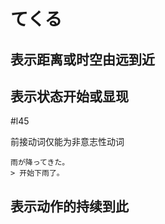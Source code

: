 # てくる
## 表示距离或时空由远到近
## 表示状态开始或显现
 #l45 
 
前接动词仅能为非意志性动词  
```nihongo
雨が降ってきた。
> 开始下雨了。
```
## 表示动作的持续到此
